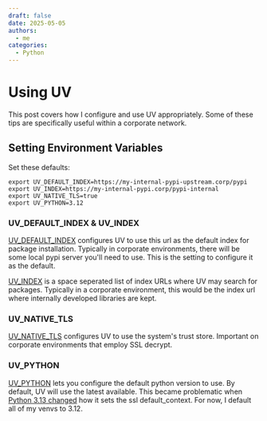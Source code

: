 ```yaml
---
draft: false
date: 2025-05-05
authors:
  - me
categories:
  - Python
---
```


# Using UV
This post covers how I configure and use UV appropriately. Some of these tips are specifically useful within a corporate network.<!-- more -->

## Setting Environment Variables
Set these defaults:

```
export UV_DEFAULT_INDEX=https://my-internal-pypi-upstream.corp/pypi
export UV_INDEX=https://my-internal-pypi.corp/pypi-internal
export UV_NATIVE_TLS=true
export UV_PYTHON=3.12
```

### UV_DEFAULT_INDEX & UV_INDEX
[UV_DEFAULT_INDEX](https://docs.astral.sh/uv/configuration/environment/#uv_default_index) configures UV to use this url as the default index for package installation. Typically in corporate environments, there will be some local pypi server you'll need to use. This is the setting to configure it as the default.

[UV_INDEX](https://docs.astral.sh/uv/configuration/environment/#uv_index) is a space seperated list of index URLs where UV may search for packages. Typically in a corporate environment, this would be the index url where internally developed libraries are kept.

### UV_NATIVE_TLS
[UV_NATIVE_TLS](https://docs.astral.sh/uv/configuration/environment/#uv_native_tls) configures UV to use the system's trust store. Important on corporate environments that employ SSL decrypt.

### UV_PYTHON
[UV_PYTHON](https://docs.astral.sh/uv/configuration/environment/#uv_native_tls) lets you configure the default python version to use. By default, UV will use the latest available. This became problematic when [Python 3.13 changed](https://stackoverflow.com/questions/79123649/does-python-3-13-ignore-ssl-cert-file-environment-variable-by-design) how it sets the ssl default_context. For now, I default all of my venvs to 3.12.